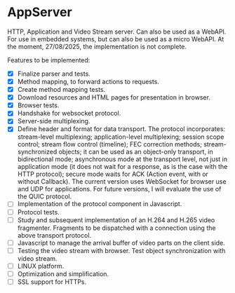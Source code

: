 # AppServer
HTTP, Application and Video Stream server. Can also be used as a WebAPI.
For use in embedded systems, but can also be used as a micro WebAPI.
At the moment, 27/08/2025, the implementation is not complete.

Features to be implemented:

- [X] Finalize parser and tests.
- [X] Method mapping, to forward actions to requests.
- [X] Create method mapping tests.
- [X] Download resources and HTML pages for presentation in browser.
- [X] Browser tests.
- [X] Handshake for websocket protocol.
- [X] Server-side multiplexing.
- [X] Define header and format for data transport. The protocol incorporates: stream-level multiplexing; application-level multiplexing; session scope control; stream flow control (timeline); FEC correction methods; stream-synchronized objects; it can be used as an object-only transport, in bidirectional mode; asynchronous mode at the transport level, not just in application mode (it does not wait for a response, as is the case with the HTTP protocol); secure mode waits for ACK (Action event, with or without Callback). The current version uses WebSocket for browser use and UDP for applications. For future versions, I will evaluate the use of the QUIC protocol.
- [ ] Implementation of the protocol component in Javascript.
- [ ] Protocol tests.
- [ ] Study and subsequent implementation of an H.264 and H.265 video fragmenter. Fragments to be dispatched with a connection using the above transport protocol.
- [ ] Javascript to manage the arrival buffer of video parts on the client side.
- [ ] Testing the video stream with browser. Test object synchronization with video stream.
- [ ] LINUX platform.
- [ ] Optimization and simplification.
- [ ] SSL support for HTTPs.
